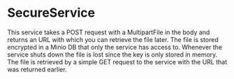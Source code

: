 # SecureService

This service takes a POST request with a MultipartFile in the body and returns an URL with which you can retrieve the file later. 
The file is stored encrypted in a Minio DB that only the service has access to. 
Whenever the service shuts down the file is lost since the key is only stored in memory. 
The file is retrieved by a simple GET request to the service with the URL that was returned earlier.
